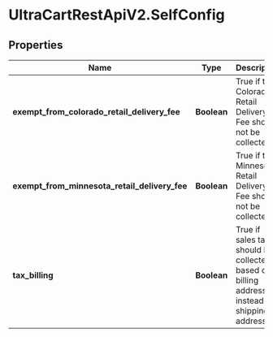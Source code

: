 # UltraCartRestApiV2.SelfConfig

## Properties

Name | Type | Description | Notes
------------ | ------------- | ------------- | -------------
**exempt_from_colorado_retail_delivery_fee** | **Boolean** | True if the Colorado Retail Delivery Fee should not be collected | [optional] 
**exempt_from_minnesota_retail_delivery_fee** | **Boolean** | True if the Minnesota Retail Delivery Fee should not be collected | [optional] 
**tax_billing** | **Boolean** | True if sales tax should be collected based on billing address instead of shipping address | [optional] 


